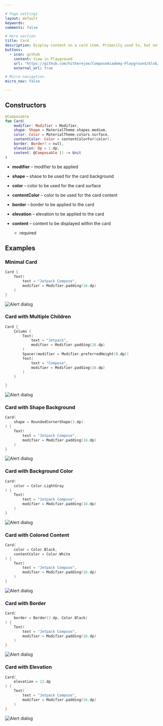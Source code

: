 ```yaml
---

# Page settings
layout: default
keywords:
comments: false

# Hero section
title: Card
description: Display content on a card item. Primarily used to, but not contrained to, contain individual content of item collections. 
buttons:
  - icon: github
    content: View in Playground
    url: "https://github.com/hitherejoe/ComposeAcademy-Playground/blob/master/app/src/main/java/co/joebirch/composeplayground/material/card.kt"
    external_url: true

# Micro navigation
micro_nav: false

---
```


## Constructors

```kotlin
@Composable
fun Card(
    modifier: Modifier = Modifier,
    shape: Shape = MaterialTheme.shapes.medium,
    color: Color = MaterialTheme.colors.surface,
    contentColor: Color = contentColorFor(color),
    border: Border? = null,
    elevation: Dp = 1.dp,
    content: @Composable () -> Unit
)
```

* **modifier** – modifier to be applied

* **shape** – shaoe to be used for the card background

* **color** – color to be used for the card surface

* **contentColor** – color to be used for the card content

* **border** – border to be applied to the card

* **elevation** – elevation to be applied to the card

* **content** – content to be displayed within the card
  * required


## Examples

### Minimal Card
  
```kotlin
Card {
    Text(
        text = "Jetpack Compose",
        modifier = Modifier.padding(16.dp)
    )
}
```

![Alert dialog](/academy/material/media/card.png)

### Card with Multiple Children
  
```kotlin
Card {
    Column {
        Text(
            text = "Jetpack",
            modifier = Modifier.padding(16.dp)
        )
        Spacer(modifier = Modifier.preferredHeight(8.dp))
        Text(
            text = "Compose",
            modifier = Modifier.padding(16.dp)
        )
    }

}
```

![Alert dialog](/academy/material/media/card_children.png)

### Card with Shape Background
  
```kotlin
Card(
    shape = RoundedCornerShape(3.dp)
) {
    Text(
        text = "Jetpack Compose",
        modifier = Modifier.padding(16.dp)
    )
}
```

![Alert dialog](/academy/material/media/card_shape.png)

### Card with Background Color
  
```kotlin
Card(
    color = Color.LightGray
) {
    Text(
        text = "Jetpack Compose",
        modifier = Modifier.padding(16.dp)
    )
}
```

![Alert dialog](/academy/material/media/card_background.png)

### Card with Colored Content
  
```kotlin
Card(
    color = Color.Black,
    contentColor = Color.White
) {
    Text(
        text = "Jetpack Compose",
        modifier = Modifier.padding(16.dp)
    )
}
```

![Alert dialog](/academy/material/media/card_colored_content.png)

### Card with Border
  
```kotlin
Card(
    border = Border(2.dp, Color.Black)
) {
    Text(
        text = "Jetpack Compose",
        modifier = Modifier.padding(16.dp)
    )
}
```

![Alert dialog](/academy/material/media/card_border.png)

### Card with Elevation
  
```kotlin
Card(
    elevation = 12.dp
) {
    Text(
        text = "Jetpack Compose",
        modifier = Modifier.padding(16.dp)
    )
}
```

![Alert dialog](/academy/material/media/card_elevation.png)
